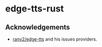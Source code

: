 # edge-tts-rust

## Acknowledgements

- [rany2/edge-tts](https://github.com/rany2/edge-tts) and his issues providers.
